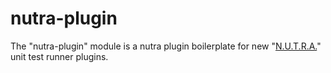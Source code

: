 # nutra-plugin
The "nutra-plugin" module is a nutra plugin boilerplate for new "[N.U.T.R.A.](https://github.com/m-a-r-c-e-l-i-n-o/nutra)" unit test runner plugins.
